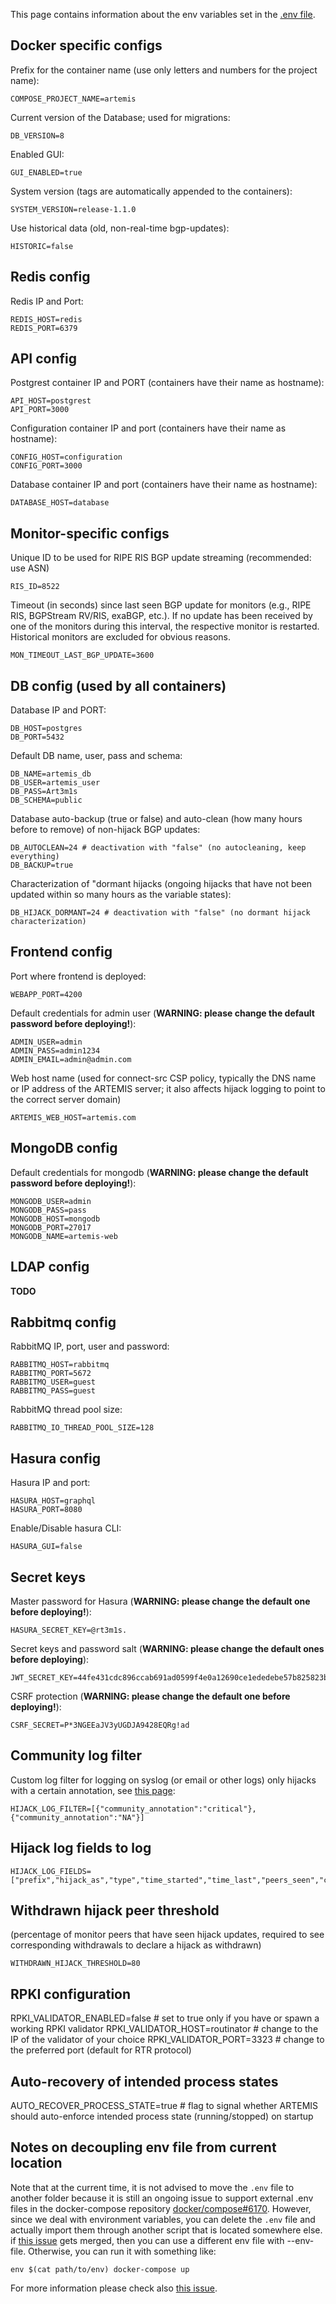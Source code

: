 This page contains information about the env variables set in the [.env file](https://github.com/FORTH-ICS-INSPIRE/artemis/blob/master/.env).

## Docker specific configs
Prefix for the container name (use only letters and numbers for the project name):
```
COMPOSE_PROJECT_NAME=artemis
```
Current version of the Database; used for migrations:
```
DB_VERSION=8
```
Enabled GUI:
```
GUI_ENABLED=true
```
System version (tags are automatically appended to the containers):
```
SYSTEM_VERSION=release-1.1.0
```
Use historical data (old, non-real-time bgp-updates):
```
HISTORIC=false
```

## Redis config

Redis IP and Port:
```
REDIS_HOST=redis
REDIS_PORT=6379
```

## API config

Postgrest container IP and PORT (containers have their name as hostname):
```
API_HOST=postgrest
API_PORT=3000
```
Configuration container IP and port (containers have their name as hostname):
```
CONFIG_HOST=configuration
CONFIG_PORT=3000
```
Database container IP and port (containers have their name as hostname):
```
DATABASE_HOST=database
```

## Monitor-specific configs
Unique ID to be used for RIPE RIS BGP update streaming (recommended: use ASN)
```
RIS_ID=8522
```
Timeout (in seconds) since last seen BGP update for monitors (e.g., RIPE RIS, BGPStream RV/RIS, exaBGP, etc.).
If no update has been received by one of the monitors during this interval, the respective monitor is restarted.
Historical monitors are excluded for obvious reasons.
```
MON_TIMEOUT_LAST_BGP_UPDATE=3600
```

## DB config (used by all containers)
Database IP and PORT:
```
DB_HOST=postgres
DB_PORT=5432
```
Default DB name, user, pass and schema:
```
DB_NAME=artemis_db
DB_USER=artemis_user
DB_PASS=Art3m1s
DB_SCHEMA=public
```
Database auto-backup (true or false) and auto-clean (how many hours before to remove) of non-hijack BGP updates:
```
DB_AUTOCLEAN=24 # deactivation with "false" (no autocleaning, keep everything)
DB_BACKUP=true
```
Characterization of "dormant hijacks (ongoing hijacks that have not been updated within so many hours as the variable states):
```
DB_HIJACK_DORMANT=24 # deactivation with "false" (no dormant hijack characterization)
```

## Frontend config
Port where frontend is deployed:
```
WEBAPP_PORT=4200
```
Default credentials for admin user (**WARNING: please change the default password before deploying!**):
```
ADMIN_USER=admin
ADMIN_PASS=admin1234
ADMIN_EMAIL=admin@admin.com
```
Web host name (used for connect-src CSP policy, typically the DNS name or IP address of the ARTEMIS server; it also affects hijack logging to point to the correct server domain)
```
ARTEMIS_WEB_HOST=artemis.com
```

## MongoDB config
Default credentials for mongodb (**WARNING: please change the default password before deploying!**):
```
MONGODB_USER=admin
MONGODB_PASS=pass
MONGODB_HOST=mongodb
MONGODB_PORT=27017
MONGODB_NAME=artemis-web
```

## LDAP config

**TODO**

## Rabbitmq config
RabbitMQ IP, port, user and password:
```
RABBITMQ_HOST=rabbitmq
RABBITMQ_PORT=5672
RABBITMQ_USER=guest
RABBITMQ_PASS=guest
```
RabbitMQ thread pool size:
```
RABBITMQ_IO_THREAD_POOL_SIZE=128
```

## Hasura config
Hasura IP and port:
```
HASURA_HOST=graphql
HASURA_PORT=8080
```

Enable/Disable hasura CLI:
```
HASURA_GUI=false
```

## Secret keys
Master password for Hasura (**WARNING: please change the default one before deploying!**):
```
HASURA_SECRET_KEY=@rt3m1s.
```
Secret keys and password salt (**WARNING: please change the default ones before deploying**):
```
JWT_SECRET_KEY=44fe431cdc896ccab691ad0599f4e0a12690ce1ededebe57b825823bc6b4d24f
```
CSRF protection (**WARNING: please change the default one before deploying!**):
```
CSRF_SECRET=P*3NGEEaJV3yUGDJA9428EQRg!ad
```

## Community log filter
Custom log filter for logging on syslog (or email or other logs) only hijacks with a certain annotation, see [this page](https://bgpartemis.readthedocs.io/en/latest/commannotations/):
```
HIJACK_LOG_FILTER=[{"community_annotation":"critical"},{"community_annotation":"NA"}]
```

## Hijack log fields to log
```
HIJACK_LOG_FIELDS=["prefix","hijack_as","type","time_started","time_last","peers_seen","configured_prefix","timestamp_of_config","asns_inf","time_detected","key","community_annotation","end_tag","hijack_url"]
```

## Withdrawn hijack peer threshold
(percentage of monitor peers that have seen hijack updates, required to see corresponding withdrawals to declare a hijack as withdrawn)
```
WITHDRAWN_HIJACK_THRESHOLD=80
```
## RPKI configuration
RPKI_VALIDATOR_ENABLED=false # set to true only if you have or spawn a working RPKI validator
RPKI_VALIDATOR_HOST=routinator # change to the IP of the validator of your choice
RPKI_VALIDATOR_PORT=3323 # change to the preferred port (default for RTR protocol)

## Auto-recovery of intended process states
AUTO_RECOVER_PROCESS_STATE=true # flag to signal whether ARTEMIS should auto-enforce intended process state (running/stopped) on startup

## Notes on decoupling env file from current location
Note that at the current time, it is not advised to move the `.env` file to another folder because it is still an ongoing issue to support external .env files in the docker-compose repository
[docker/compose#6170](https://github.com/docker/compose/issues/6170). However, since we deal with environment variables, you can delete the `.env` file and actually import them through another script that is located somewhere else. if [this issue](https://github.com/docker/compose/pull/6535) gets merged, then you can use a different env file with --env-file. Otherwise, you can run it with something like:
```
env $(cat path/to/env) docker-compose up
```
For more information please check also [this issue](https://github.com/FORTH-ICS-INSPIRE/artemis/issues/96).
